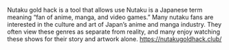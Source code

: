 Nutaku gold hack is a tool that allows use Nutaku is a Japanese term meaning “fan of anime, manga, and video games.” Many nutaku fans are interested in the culture and art of Japan’s anime and manga industry. They often view these genres as separate from reality, and many enjoy watching these shows for their story and artwork alone. https://nutakugoldhack.club/

